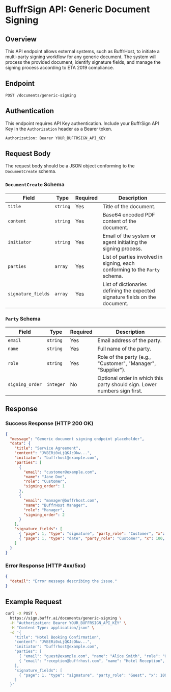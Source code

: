# BuffrSign API: Generic Document Signing

## Overview
This API endpoint allows external systems, such as BuffrHost, to initiate a multi-party signing workflow for any generic document. The system will process the provided document, identify signature fields, and manage the signing process according to ETA 2019 compliance.

## Endpoint
`POST /documents/generic-signing`

## Authentication
This endpoint requires API Key authentication. Include your BuffrSign API Key in the `Authorization` header as a Bearer token.

`Authorization: Bearer YOUR_BUFFRSIGN_API_KEY`

## Request Body
The request body should be a JSON object conforming to the `DocumentCreate` schema.

### `DocumentCreate` Schema
| Field             | Type      | Required | Description                                                              |
|-------------------|-----------|----------|--------------------------------------------------------------------------|
| `title`           | `string`  | Yes      | Title of the document.                                                   |
| `content`         | `string`  | Yes      | Base64 encoded PDF content of the document.                              |
| `initiator`       | `string`  | Yes      | Email of the system or agent initiating the signing process.             |
| `parties`         | `array`   | Yes      | List of parties involved in signing, each conforming to the `Party` schema. |
| `signature_fields`| `array`   | Yes      | List of dictionaries defining the expected signature fields on the document. |

### `Party` Schema
| Field         | Type      | Required | Description                                                              |
|---------------|-----------|----------|--------------------------------------------------------------------------|
| `email`       | `string`  | Yes      | Email address of the party.                                              |
| `name`        | `string`  | Yes      | Full name of the party.                                                  |
| `role`        | `string`  | Yes      | Role of the party (e.g., "Customer", "Manager", "Supplier").             |
| `signing_order`| `integer` | No       | Optional order in which this party should sign. Lower numbers sign first. |

## Response

### Success Response (HTTP 200 OK)
```json
{
  "message": "Generic document signing endpoint placeholder",
  "data": {
    "title": "Service Agreement",
    "content": "JVBERi0xLjQKJcOkw...",
    "initiator": "buffrhost@example.com",
    "parties": [
      {
        "email": "customer@example.com",
        "name": "Jane Doe",
        "role": "Customer",
        "signing_order": 1
      },
      {
        "email": "manager@buffrhost.com",
        "name": "BuffrHost Manager",
        "role": "Manager",
        "signing_order": 2
      }
    ],
    "signature_fields": [
      { "page": 1, "type": "signature", "party_role": "Customer", "x": 100, "y": 200 },
      { "page": 1, "type": "date", "party_role": "Customer", "x": 100, "y": 250 }
    ]
  }
}
```

### Error Response (HTTP 4xx/5xx)
```json
{
  "detail": "Error message describing the issue."
}
```

## Example Request
```bash
curl -X POST \
  https://sign.buffr.ai/documents/generic-signing \
  -H "Authorization: Bearer YOUR_BUFFRSIGN_API_KEY" \
  -H "Content-Type: application/json" \
  -d '{ 
    "title": "Hotel Booking Confirmation",
    "content": "JVBERi0xLjQKJcOkw...", 
    "initiator": "buffrhost@example.com",
    "parties": [
      { "email": "guest@example.com", "name": "Alice Smith", "role": "Guest", "signing_order": 1 },
      { "email": "reception@buffrhost.com", "name": "Hotel Reception", "role": "Hotel Representative", "signing_order": 2 }
    ],
    "signature_fields": [
      { "page": 1, "type": "signature", "party_role": "Guest", "x": 100, "y": 200, "width": 150, "height": 50, "required": true }
    ]
  }'
```
